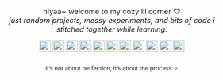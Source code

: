 <p align="center">
  <span style="display: inline-block; max-width: 420px; font-size:1.05em;">
    hiyaa~ welcome to my cozy lil corner ♡<br>
    <i>just random projects, messy experiments,  
    and bits of code i stitched together while learning.</i>
  </span>
</p>

<div align="center">
  <img src="https://img.shields.io/badge/go-%2300ADD8.svg?style=for-the-badge&logo=go&logoColor=white" height="23" alt="go logo" />
  <img src="https://img.shields.io/badge/rust-%23000000.svg?style=for-the-badge&logo=rust&logoColor=white" height="23" alt="rust logo" />
  <img src="https://img.shields.io/badge/python-3670A0?style=for-the-badge&logo=python&logoColor=ffdd54" height="23" alt="python logo" />
  <img src="https://img.shields.io/badge/c++-%2300599C.svg?style=for-the-badge&logo=c%2B%2B&logoColor=white" height="23" alt="c++ logo" />
  <img src="https://img.shields.io/badge/MongoDB-%234ea94b.svg?style=for-the-badge&logo=mongodb&logoColor=white" height="23" alt="mongodb logo" />
  <img src="https://img.shields.io/badge/lua-%232C2D72.svg?style=for-the-badge&logo=lua&logoColor=white" height="23" alt="lua logo" />
  <img src="https://img.shields.io/badge/.NET-5C2D91?style=for-the-badge&logo=.net&logoColor=white" height="23" alt=".net logo" />
  <img src="https://img.shields.io/badge/Google_Cloud-%234285F4.svg?style=for-the-badge&logo=google-cloud&logoColor=white" height="23" alt="google cloud logo" />
  <img src="https://img.shields.io/badge/Amazon_AWS-%23232F3E.svg?style=for-the-badge&logo=amazon-aws&logoColor=white" height="23" alt="aws logo" />
  <img src="https://img.shields.io/badge/Vercel-%23000000.svg?style=for-the-badge&logo=vercel&logoColor=white" height="23" alt="vercel logo" />
  <img src="https://img.shields.io/badge/PyTorch-%23EE4C2C.svg?style=for-the-badge&logo=PyTorch&logoColor=white" height="23" alt="pytorch logo" />
</div>

###

<p align="center">
  <sub>
    it’s not about perfection, it’s about the process ✧  
  </sub>
</p>
